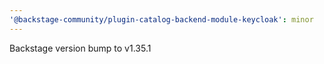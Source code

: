 ```yaml
---
'@backstage-community/plugin-catalog-backend-module-keycloak': minor
---
```


Backstage version bump to v1.35.1
